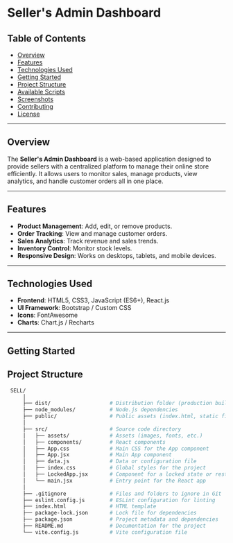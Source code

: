 # Seller's Admin Dashboard

## Table of Contents
- [Overview](#overview)
- [Features](#features)
- [Technologies Used](#technologies-used)
- [Getting Started](#getting-started)
- [Project Structure](#project-structure)
- [Available Scripts](#available-scripts)
- [Screenshots](#screenshots)
- [Contributing](#contributing)
- [License](#license)       

---

## Overview
The **Seller's Admin Dashboard** is a web-based application designed to provide sellers with a centralized platform to manage their online store efficiently. It allows users to monitor sales, manage products, view analytics, and handle customer orders all in one place.

---

## Features
- **Product Management**: Add, edit, or remove products.
- **Order Tracking**: View and manage customer orders.
- **Sales Analytics**: Track revenue and sales trends.
- **Inventory Control**: Monitor stock levels.
- **Responsive Design**: Works on desktops, tablets, and mobile devices.

---

## Technologies Used
- **Frontend**: HTML5, CSS3, JavaScript (ES6+), React.js
- **UI Framework**:  Bootstrap / Custom CSS 
- **Icons**: FontAwesome 
- **Charts**: Chart.js / Recharts 

---

## Getting Started

## Project Structure
   ```bash
    SELL/
        │
        ├── dist/                   # Distribution folder (production build)
        ├── node_modules/           # Node.js dependencies
        ├── public/                 # Public assets (index.html, static files)
        │
        ├── src/                    # Source code directory
        │   ├── assets/             # Assets (images, fonts, etc.)
        │   ├── components/         # React components
        │   ├── App.css             # Main CSS for the App component
        │   ├── App.jsx             # Main App component
        │   ├── data.js             # Data or configuration file
        │   ├── index.css           # Global styles for the project
        │   ├── LockedApp.jsx       # Component for a locked state or restricted access
        │   └── main.jsx            # Entry point for the React app
        │
        ├── .gitignore              # Files and folders to ignore in Git
        ├── eslint.config.js        # ESLint configuration for linting
        ├── index.html              # HTML template
        ├── package-lock.json       # Lock file for dependencies
        ├── package.json            # Project metadata and dependencies
        ├── README.md               # Documentation for the project
        └── vite.config.js          # Vite configuration file

